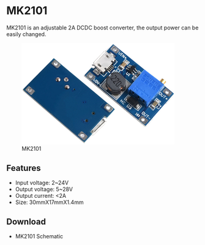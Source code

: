 # MK2101

MK2101 is an adjustable 2A DCDC boost converter, the output power can be easily changed.

<figure>
  <img src="/images/e4335618ad6d1bfaf080b4d75db9342b17c68d6d.PNG" width="400" />
  <figcaption>MK2101</figcaption>
</figure>

## Features

- Input voltage: 2~24V
- Output voltage: 5~28V
- Output current: <2A
- Size: 30mmX17mmX1.4mm

## Download

- MK2101 Schematic